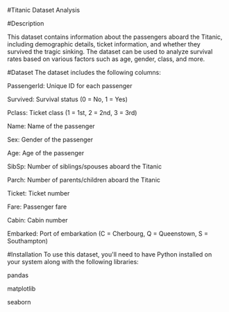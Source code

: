 #Titanic Dataset Analysis

#Description

This dataset contains information about the passengers aboard the Titanic, including demographic details, ticket information, and whether they survived the tragic sinking. The dataset can be used to analyze survival rates based on various factors such as age, gender, class, and more.

#Dataset
The dataset includes the following columns:

PassengerId: Unique ID for each passenger

Survived: Survival status (0 = No, 1 = Yes)

Pclass: Ticket class (1 = 1st, 2 = 2nd, 3 = 3rd)

Name: Name of the passenger

Sex: Gender of the passenger

Age: Age of the passenger

SibSp: Number of siblings/spouses aboard the Titanic

Parch: Number of parents/children aboard the Titanic

Ticket: Ticket number

Fare: Passenger fare

Cabin: Cabin number

Embarked: Port of embarkation (C = Cherbourg, Q = Queenstown, S = Southampton)

#Installation
To use this dataset, you'll need to have Python installed on your system along with the following libraries:

pandas

matplotlib

seaborn
